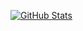 [![GitHub Stats](https://github-readme-stats-git-org-stats-sprocketc.vercel.app/api?username=sprocketc&theme=default&show_icons=true&count_private=true&hide_border=true)](https://github.com/anuraghazra/github-readme-stats)

